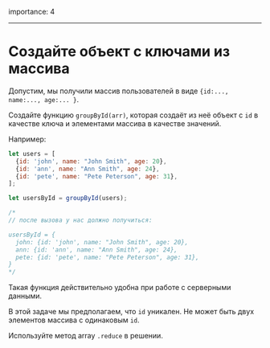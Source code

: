 importance: 4

---

# Создайте объект с ключами из массива

Допустим, мы получили массив пользователей в виде `{id:..., name:..., age:... }`.

Создайте функцию `groupById(arr)`, которая создаёт из неё объект с `id` в качестве ключа и элементами массива в качестве значений.

Например:

```js
let users = [
  {id: 'john', name: "John Smith", age: 20},
  {id: 'ann', name: "Ann Smith", age: 24},
  {id: 'pete', name: "Pete Peterson", age: 31},
];

let usersById = groupById(users);

/*
// после вызова у нас должно получиться:

usersById = {
  john: {id: 'john', name: "John Smith", age: 20},
  ann: {id: 'ann', name: "Ann Smith", age: 24},
  pete: {id: 'pete', name: "Pete Peterson", age: 31},
}
*/
```

Такая функция действительно удобна при работе с серверными данными.

В этой задаче мы предполагаем, что `id` уникален. Не может быть двух элементов массива с одинаковым `id`.

Используйте метод array `.reduce` в решении.
